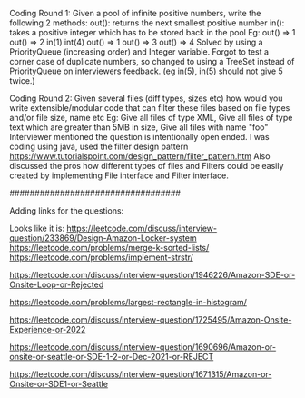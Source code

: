 Coding Round 1:
Given a pool of infinite positive numbers, write the following 2 methods:
out(): returns the next smallest positive number
in(): takes a positive integer which has to be stored back in the pool
Eg:
out() => 1
out() => 2
in(1)
int(4)
out() => 1
out() => 3
out() => 4
Solved by using a PriorityQueue (increasing order) and Integer variable.
Forgot to test a corner case of duplicate numbers, so changed to using a TreeSet instead of PriorityQueue on interviewers feedback. (eg in(5), in(5) should not give 5 twice.)

Coding Round 2:
Given several files (diff types, sizes etc) how would you write extensible/modular code that can filter these files based on file types and/or file size, name etc
Eg: Give all files of type XML, Give all files of type text which are greater than 5MB in size, Give all files with name "foo"
Interviewer mentioned the question is intentionally open ended.
I was coding using java, used the filter design pattern https://www.tutorialspoint.com/design_pattern/filter_pattern.htm
Also discussed the pros how different types of files and Filters could be easily created by implementing File interface and Filter interface.

##################################

Adding links for the questions:

Looks like it is: https://leetcode.com/discuss/interview-question/233869/Design-Amazon-Locker-system
https://leetcode.com/problems/merge-k-sorted-lists/
https://leetcode.com/problems/implement-strstr/


https://leetcode.com/discuss/interview-question/1946226/Amazon-SDE-or-Onsite-Loop-or-Rejected

https://leetcode.com/problems/largest-rectangle-in-histogram/

https://leetcode.com/discuss/interview-question/1725495/Amazon-Onsite-Experience-or-2022

https://leetcode.com/discuss/interview-question/1690696/Amazon-or-onsite-or-seattle-or-SDE-1-2-or-Dec-2021-or-REJECT


https://leetcode.com/discuss/interview-question/1671315/Amazon-or-Onsite-or-SDE1-or-Seattle